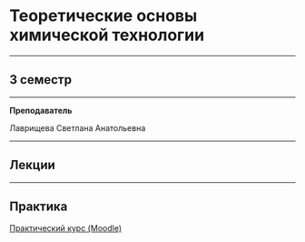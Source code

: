 # Теоретические основы химической технологии
____________
## 3 семестр
___________
**Преподаватель**

Лаврищева Светлана Анатольевна

_________
## Лекции
_________
## Практика
[Практический курс (Moodle)](https://dist.technolog.edu.ru/enrol/index.php?id=196)
